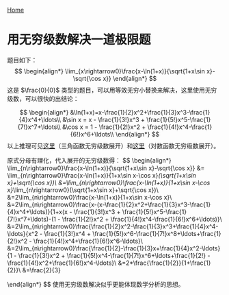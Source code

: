 [Home](https:\\wecache.com)

# 用无穷级数解决一道极限题

题目如下：
$$
\begin{align*}
\lim_{x\rightarrow0}\frac{x-\ln(1+x)}{\sqrt{1+x\sin x}-\sqrt{\cos x}}
\end{align*}
$$
这是 $\frac{0}{0}$ 类型的题目，可以用等效无穷小替换来解决，这里使用无穷级数，可以很快的出结论：

$$
\begin{align*}
&\ln(1+x)=x-\frac{1}{2}x^2+\frac{1}{3}x^3-\frac{1}{4}x^4+\ldots\\
&\sin x = x - \frac{1}{3!}x^3 + \frac{1}{5!}x^5-\frac{1}{7!}x^7+\ldots\\
&\cos x = 1 - \frac{1}{2!}x^2 + \frac{1}{4!}x^4-\frac{1}{6!}x^6+\ldots\\
\end{align*}
$$
以上推理可见[这里](https://wecache.com/math-pages/lawcosines.html)（三角函数无穷级数展开）和[这里](https://wecache.com/math-pages/pow.html)（对数函数无穷级数展开）。

原式分母有理化，代入展开的无穷级数得：
$$
\begin{align*}
\lim_{n\rightarrow0}\frac{x-\ln(1+x)}{\sqrt{1+x\sin x}-\sqrt{\cos x}} &= \lim_{n\rightarrow0}\frac{x-\ln(1+x)}{1+x\sin x-\cos x}*(\sqrt{1+x\sin x}+\sqrt{\cos x})\\
&=\lim_{n\rightarrow0}\frac{x-\ln(1+x)}{1+x\sin x-\cos x}*\lim_{n\rightarrow0}(\sqrt{1+x\sin x}+\sqrt{\cos x})\\
&=2\lim_{n\rightarrow0}\frac{x-\ln(1+x)}{1+x\sin x-\cos x}\\
&=2\lim_{n\rightarrow0}\frac{x-(x-\frac{1}{2}x^2+\frac{1}{3}x^3-\frac{1}{4}x^4+\ldots)}{1+x(x - \frac{1}{3!}x^3 + \frac{1}{5!}x^5-\frac{1}{7!}x^7+\ldots)-(1 - \frac{1}{2!}x^2 + \frac{1}{4!}x^4-\frac{1}{6!}x^6+\ldots)}\\
&=2\lim_{n\rightarrow0}\frac{\frac{1}{2}x^2-\frac{1}{3}x^3+\frac{1}{4}x^4-\ldots}{x^2 - \frac{1}{3!}x^4 + \frac{1}{5!}x^6-\frac{1}{7!}x^8+\ldots+\frac{1}{2!}x^2 - \frac{1}{4!}x^4+\frac{1}{6!}x^6-\ldots}\\
&=2\lim_{n\rightarrow0}\frac{\frac{1}{2}-\frac{1}{3}x+\frac{1}{4}x^2-\ldots}{1 - \frac{1}{3!}x^2 + \frac{1}{5!}x^4-\frac{1}{7!}x^6+\ldots+\frac{1}{2!} - \frac{1}{4!}x^2+\frac{1}{6!}x^4-\ldots}\\
&=2*\frac{\frac{1}{2}}{1+\frac{1}{2}}\\
&=\frac{2}{3}

\end{align*}
$$
使用无穷级数解决似乎更能体现数学分析的思想。

